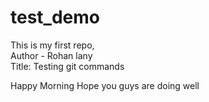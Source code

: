 # test_demo
This is my first repo,
<br>
Author - Rohan lany
<br>
Title: Testing git commands

Happy Morning
Hope you guys are doing well

